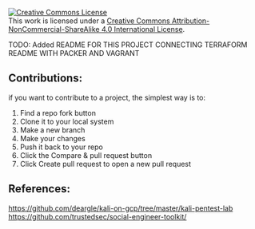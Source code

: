 <a rel="license" href="http://creativecommons.org/licenses/by-nc-sa/4.0/"><img alt="Creative Commons License" style="border-width:0" src="https://i.creativecommons.org/l/by-nc-sa/4.0/88x31.png" /></a><br />This work is licensed under a <a rel="license" href="http://creativecommons.org/licenses/by-nc-sa/4.0/">Creative Commons Attribution-NonCommercial-ShareAlike 4.0 International License</a>.


TODO: Added README FOR THIS PROJECT CONNECTING TERRAFORM README WITH PACKER AND VAGRANT










## Contributions: 
if you want to contribute to a project, the simplest way is to:
1. Find a repo fork button
3. Clone it to your local system
4. Make a new branch
5. Make your changes
6. Push it back to your repo
7. Click the Compare & pull request button
8. Click Create pull request to open a new pull request

## References:
https://github.com/deargle/kali-on-gcp/tree/master/kali-pentest-lab
https://github.com/trustedsec/social-engineer-toolkit/
